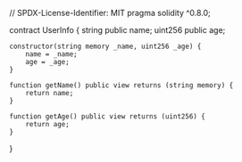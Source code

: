 // SPDX-License-Identifier: MIT
pragma solidity ^0.8.0;

contract UserInfo {
    string public name;
    uint256 public age;

    constructor(string memory _name, uint256 _age) {
        name = _name;
        age = _age;
    }

    function getName() public view returns (string memory) {
        return name;
    }

    function getAge() public view returns (uint256) {
        return age;
    }
}
